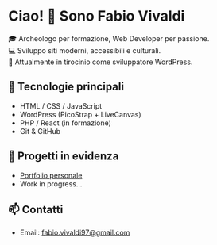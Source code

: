 # Ciao! 👋 Sono Fabio Vivaldi

🎓 Archeologo per formazione, Web Developer per passione.  
💻 Sviluppo siti moderni, accessibili e culturali.  
📍 Attualmente in tirocinio come sviluppatore WordPress.

## 🔧 Tecnologie principali
- HTML / CSS / JavaScript
- WordPress (PicoStrap + LiveCanvas)
- PHP / React (in formazione)
- Git & GitHub

## 🚀 Progetti in evidenza
- [Portfolio personale](https://github.com/vival18/portfolio)
- Work in progress...

## 📫 Contatti
- Email: fabio.vivaldi97@gmail.com


